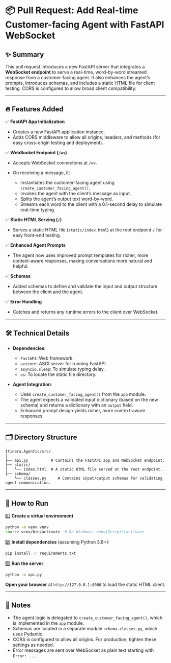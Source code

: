 
# 📦 Pull Request: Add Real-time Customer-facing Agent with FastAPI WebSocket

## ✨ Summary

This pull request introduces a new FastAPI server that integrates a **WebSocket endpoint** to serve a real-time, word-by-word streamed response from a customer-facing agent. It also enhances the agent’s prompts, introduces schemas, and includes a static HTML file for client testing. CORS is configured to allow broad client compatibility.

---

## 🔥 Features Added

✅ **FastAPI App Initialization**

* Creates a new FastAPI application instance.
* Adds CORS middleware to allow all origins, headers, and methods (for easy cross-origin testing and deployment).

✅ **WebSocket Endpoint (`/ws`)**

* Accepts WebSocket connections at `/ws`.
* On receiving a message, it:

  * Instantiates the customer-facing agent using `create_customer_facing_agent()`.
  * Invokes the agent with the client’s message as input.
  * Splits the agent’s output text word-by-word.
  * Streams each word to the client with a 0.1-second delay to simulate real-time typing.

✅ **Static HTML Serving (`/`)**

* Serves a static HTML file (`static/index.html`) at the root endpoint `/` for easy front-end testing.

✅ **Enhanced Agent Prompts**

* The agent now uses improved prompt templates for richer, more context-aware responses, making conversations more natural and helpful.

✅ **Schemas**

* Added schemas to define and validate the input and output structure between the client and the agent.

✅ **Error Handling**

* Catches and returns any runtime errors to the client over WebSocket.

---

## 🛠️ Technical Details

* **Dependencies**:

  * `FastAPI`: Web framework.
  * `uvicorn`: ASGI server for running FastAPI.
  * `asyncio.sleep`: To simulate typing delay.
  * `os`: To locate the static file directory.

* **Agent Integration**:

  * Uses `create_customer_facing_agent()` from the `app` module.
  * The agent expects a validated input dictionary (based on the new schema) and returns a dictionary with an `output` field.
  * Enhanced prompt design yields richer, more context-aware responses.

---

## 🗂️ Directory Structure

```
Itinera.Agentic/src/
│
├── api.py          # Contains the FastAPI app and WebSocket endpoint.
├── static/
│   └── index.html  # A static HTML file served at the root endpoint.
├── schema/
    └── classes.py     # Contains input/output schemas for validating agent communication.
```

---

## 🚀 How to Run

1️⃣ **Create a virtual environment**

   ```bash
   python -m venv venv
   source venv/bin/activate  # On Windows: venv\Scripts\activate
   ```


2️⃣ **Install dependencies** (assuming Python 3.8+):

```bash
pip install -r requirements.txt
```

3️⃣ **Run the server**:

```bash
python -m api.py
```

**Open your browser** at `http://127.0.0.1:8000` to load the static HTML client.


---

## 📌 Notes

* The agent logic is delegated to `create_customer_facing_agent()`, which is implemented in the `app` module.
* Schemas are  located in a separate module  `schema.classes.py`, which uses Pydantic.
* CORS is configured to allow all origins. For production, tighten these settings as needed.
* Error messages are sent over WebSocket as plain text starting with `Error: ...`.
